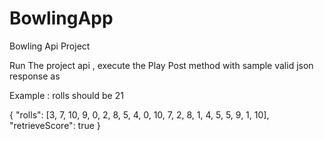 # BowlingApp
Bowling Api Project

Run The project api , execute the Play Post method with sample valid json response as 

Example : rolls should be 21 

{
"rolls": [3, 7, 10, 9, 0, 2, 8, 5, 4, 0, 10, 7, 2, 8, 1, 4, 5, 5, 9, 1, 10],
  "retrieveScore": true
}
